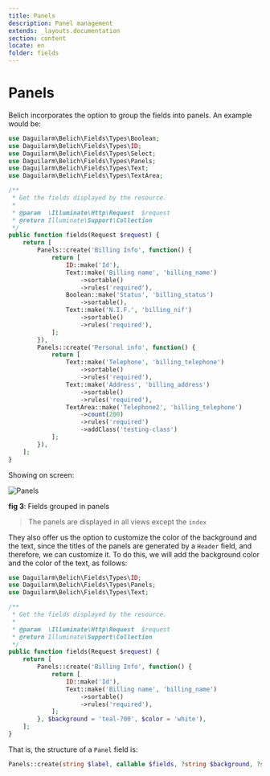 ```yaml
---
title: Panels
description: Panel management
extends: _layouts.documentation
section: content
locate: en
folder: fields
---
```


# Panels

Belich incorporates the option to group the fields into panels. An example would be:

```php
use Daguilarm\Belich\Fields\Types\Boolean;
use Daguilarm\Belich\Fields\Types\ID;
use Daguilarm\Belich\Fields\Types\Select;
use Daguilarm\Belich\Fields\Types\Panels;
use Daguilarm\Belich\Fields\Types\Text;
use Daguilarm\Belich\Fields\Types\TextArea;

/**
 * Get the fields displayed by the resource.
 *
 * @param  \Illuminate\Http\Request  $request
 * @return Illuminate\Support\Collection
 */
public function fields(Request $request) {
    return [
        Panels::create('Billing Info', function() {
            return [
                ID::make('Id'),
                Text::make('Billing name', 'billing_name')
                    ->sortable()
                    ->rules('required'),
                Boolean::make('Status', 'billing_status')
                    ->sortable(),
                Text::make('N.I.F.', 'billing_nif')
                    ->sortable()
                    ->rules('required'),
            ];
        }),
        Panels::create('Personal info', function() {
            return [
                Text::make('Telephone', 'billing_telephone')
                    ->sortable()
                    ->rules('required'),
                Text::make('Address', 'billing_address')
                    ->sortable()
                    ->rules('required'),
                TextArea::make('Telephone2', 'billing_telephone')
                    ->count(200)
                    ->rules('required')
                    ->addClass('testing-class')
            ];
        }),
    ];
}
```

Showing on screen:

![Panels](../../../assets/images/fields/panels.png)
<div id="legend"><b>fig 3</b>: Fields grouped in panels</div>

>The panels are displayed in all views except the `index`

They also offer us the option to customize the color of the background and the text, since the titles of the panels are generated by a `Header` field, and therefore, we can customize it. To do this, we will add the background color and the color of the text, as follows:

```php
use Daguilarm\Belich\Fields\Types\ID;
use Daguilarm\Belich\Fields\Types\Panels;
use Daguilarm\Belich\Fields\Types\Text;

/**
 * Get the fields displayed by the resource.
 *
 * @param  \Illuminate\Http\Request  $request
 * @return Illuminate\Support\Collection
 */
public function fields(Request $request) {
    return [
        Panels::create('Billing Info', function() {
            return [
                ID::make('Id'),
                Text::make('Billing name', 'billing_name')
                    ->sortable()
                    ->rules('required'),
            ];
        }, $background = 'teal-700', $color = 'white'),
    ];
}
```

That is, the structure of a `Panel` field is:

```php
Panels::create(string $label, callable $fields, ?string $background, ?string $color);
```
